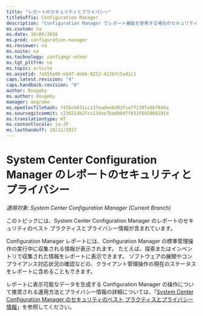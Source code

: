 ```yaml
---
title: "レポートのセキュリティとプライバシー"
titleSuffix: Configuration Manager
description: "Configuration Manager でレポート機能を使用する場合のセキュリティとプライバシーのベスト プラクティスを理解します。"
ms.custom: na
ms.date: 10/06/2016
ms.prod: configuration-manager
ms.reviewer: na
ms.suite: na
ms.technology: configmgr-other
ms.tgt_pltfrm: na
ms.topic: article
ms.assetid: 7a555e06-e6d7-4ebb-8252-412b7c5ad1c1
caps.latest.revision: "4"
caps.handback.revision: "0"
author: Dougeby
ms.author: dougeby
manager: angrobe
ms.openlocfilehash: 745bcb631cc137eadeebd83fce7f2307a8bf916a
ms.sourcegitcommit: c236214b2fcc13dae7bad96d7fb33f692868191d
ms.translationtype: HT
ms.contentlocale: ja-JP
ms.lasthandoff: 10/12/2017
---
```

# <a name="security-and-privacy-for-reporting-in-system-center-configuration-manager"></a>System Center Configuration Manager のレポートのセキュリティとプライバシー

*適用対象: System Center Configuration Manager (Current Branch)*

このトピックには、System Center Configuration Manager のレポートのセキュリティのベスト プラクティスとプライバシー情報が含まれています。  

 Configuration Manager レポートには、Configuration Manager の標準管理操作の実行中に収集される情報が表示されます。 たとえば、探索またはインベントリで収集された情報をレポートに表示できます。 ソフトウェアの展開やコンプライアンス対応状況の確認などの、クライアント管理操作の現在のステータスをレポートに含めることもできます。  

 レポートに表示可能なデータを生成する Configuration Manager の操作について推奨される運用方法とプライバシー情報の詳細については、「[System Center Configuration Manager のセキュリティのベスト プラクティスとプライバシー情報](../../plan-design/security/security-best-practices-and-privacy-information.md)」を参照してください。  
